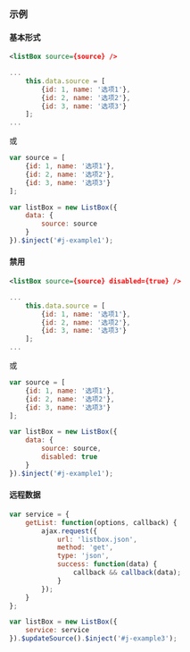 ### 示例
#### 基本形式

<div id="j-example1"></div>

```xml
<listBox source={source} />
```

```javascript
...
    this.data.source = [
        {id: 1, name: '选项1'},
        {id: 2, name: '选项2'},
        {id: 3, name: '选项3'}
    ];
...
```

或

```javascript
var source = [
    {id: 1, name: '选项1'},
    {id: 2, name: '选项2'},
    {id: 3, name: '选项3'}
];

var listBox = new ListBox({
    data: {
        source: source
    }
}).$inject('#j-example1');
```

#### 禁用

<div id="j-example2"></div>

```xml
<listBox source={source} disabled={true} />
```

```javascript
...
    this.data.source = [
        {id: 1, name: '选项1'},
        {id: 2, name: '选项2'},
        {id: 3, name: '选项3'}
    ];
...
```

或

```javascript
var source = [
    {id: 1, name: '选项1'},
    {id: 2, name: '选项2'},
    {id: 3, name: '选项3'}
];

var listBox = new ListBox({
    data: {
        source: source,
        disabled: true
    }
}).$inject('#j-example1');
```

#### 远程数据

<div id="j-example3"></div>

```javascript
var service = {
    getList: function(options, callback) {
        ajax.request({
            url: 'listbox.json',
            method: 'get',
            type: 'json',
            success: function(data) {
                callback && callback(data);
            }
        });
    }
};

var listBox = new ListBox({
    service: service
}).$updateSource().$inject('#j-example3');
```